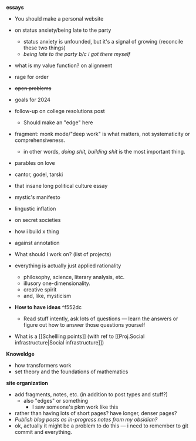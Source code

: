 **essays**
- You should make a personal website

- on status anxiety/being late to the party
	- status anxiety is unfounded, but it's a signal of growing (reconcile these two things) 
	- *being late to the party b/c i got there myself*
- what is my value function? on alignment
- rage for order
- ~~open problems~~
- goals for 2024
- follow-up on college resolutions post
	- Should make an "edge" here
- fragment: monk mode/"deep work" is what matters, not systematicity or comprehensiveness. 
	- in other words, *doing shit,* *building shit* is the most important thing.
- parables on love
- cantor, godel, tarski
- that insane long political culture essay
- mystic's manifesto
- lingustic inflation
- on secret societies
- how i build x thing
- against annotation
- What should I work on? (list of projects)
- everything is actually just applied rationality
	- philosophy, science, literary analysis, etc.
	- illusory one-dimensionality. 
	- creative spirit
	- and, like, mysticism
- **How to have ideas** ^f552dc
	- Read stuff intently, ask lots of questions — learn the answers or figure out how to answer those questions yourself 
- What is a [[Schellling points]] (with ref to [[Proj.Social infrastructure|Social infrastructure]])


**Knoweldge**
- how transformers work
- set theory and the foundations of mathematics


**site organization**
- add fragments, notes, etc. (in addition to post types and stuff?)
	- also "edges" or something
		- I saw someone's pkm work like this
- rather than having lots of short pages? have longer, denser pages?
- *Publish blog posts as in-progress notes from my obsidian?*
- ok, actually it might be a problem to do this — i need to remember to git commit and everything.